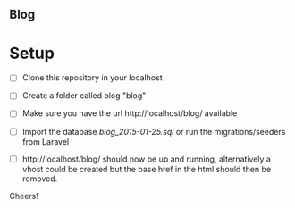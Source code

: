 ## Blog

# Setup
- [ ] Clone this repository in your localhost
- [ ] Create a folder called blog "blog" 
- [ ] Make sure you have the url http://localhost/blog/ available
- [ ] Import the database *blog_2015-01-25.sql* or run the migrations/seeders from Laravel
- [ ] http://localhost/blog/ should now be up and running, alternatively a vhost could be created but the base href in the html should then be removed.


Cheers!
